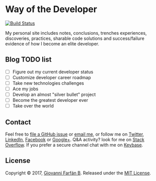 
# Way of the Developer

[![Build Status](https://travis-ci.org/gfarfanb/gfarfanb.github.io.svg?branch=master)](https://travis-ci.org/gfarfanb/gfarfanb.github.io)

My personal site includes notes, conclusions, trenches experiences, discoveries, practices, 
sharable code solutions and success/failure evidence of how I become an elite developer. 

## Blog TODO list

- [ ] Figure out my current developer status
- [ ] Customize developer career roadmap
- [ ] Take new technologies challenges
- [ ] Ace my jobs
- [ ] Develop an almost "silver bullet" project
- [ ] Become the greatest developer ever
- [ ] Take over the world

## Contact

Feel free to [file a GitHub issue](https://github.com/gfarfanb/gfarfanb.github.io/issues/new) or 
[email me](mailto:gfarfanb@gmail.com), or follow me on [Twitter](https://twitter.com/gfarfanb), 
[LinkedIn](http://www.linkedin.com/in/gfarfanb), [Facebook](https://facebook.com/gfarfanb.dev) or 
[Google+](https://plus.google.com/communities/107569955928985848857). Q&A activity? look for me on
[Stack Overflow](https://stackoverflow.com/users/5133929/gfarfanb). If you prefer a secure channel 
chat with me on [Keybase](https://keybase.io/gfarfanb).

## License

Copyright © 2017, [Giovanni Farfán B](https://github.com/gfarfanb). Released under the [MIT License](https://opensource.org/licenses/MIT).

